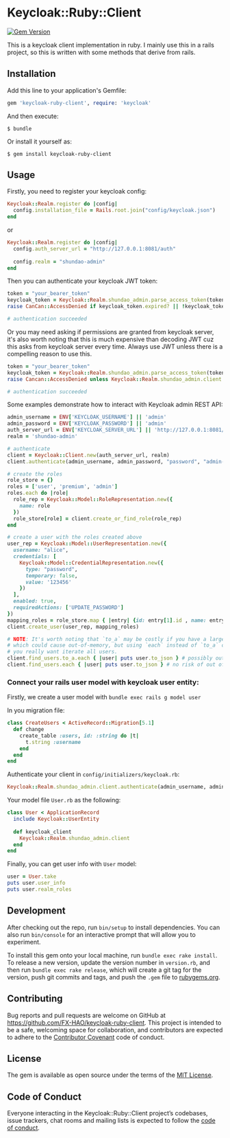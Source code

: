 # Keycloak::Ruby::Client

[![Gem Version](https://badge.fury.io/rb/keycloak-ruby-client.svg)](https://badge.fury.io/rb/keycloak-ruby-client)

This is a keycloak client implementation in ruby. I mainly use this in a rails project, so this is 
written with some methods that derive from rails.

## Installation

Add this line to your application's Gemfile:

```ruby
gem 'keycloak-ruby-client', require: 'keycloak'
```

And then execute:

    $ bundle

Or install it yourself as:

    $ gem install keycloak-ruby-client

## Usage

Firstly, you need to register your keycloak config:

```ruby
Keycloak::Realm.register do |config|
  config.installation_file = Rails.root.join("config/keycloak.json")
end
```

or 

```ruby
Keycloak::Realm.register do |config|
  config.auth_server_url = "http://127.0.0.1:8081/auth"
  
  config.realm = "shundao-admin"
end
```

Then you can authenticate your keycloak JWT token:

```ruby
token = "your_bearer_token"
keycloak_token = Keycloak::Realm.shundao_admin.parse_access_token(token) # an instance of Keycloak::AccessToken
raise CanCan::AccessDenied if keycloak_token.expired? || !keycloak_token.has_role?("admin")

# authentication succeeded 
```

Or you may need asking if permissions are granted from keycloak server, it's also worth noting that 
this is much expensive than decoding JWT cuz this asks from keycloak server every time. 
Always use JWT unless there is a compelling reason to use this.

```ruby
token = "your_bearer_token"
keycloak_token = Keycloak::Realm.shundao_admin.parse_access_token(token)
raise Cancan::AccessDenied unless Keycloak::Realm.shundao_admin.client.granted_by_server("Admin Resources#view", keycloak_token)

# authentication succeeded
```

Some examples demonstrate how to interact with Keycloak admin REST API:

```ruby
admin_username = ENV['KEYCLOAK_USERNAME'] || 'admin'
admin_password = ENV['KEYCLOAK_PASSWORD'] || 'admin'
auth_server_url = ENV['KEYCLOAK_SERVER_URL'] || 'http://127.0.0.1:8081/auth'
realm = 'shundao-admin'

# authenticate
client = Keycloak::Client.new(auth_server_url, realm)
client.authenticate(admin_username, admin_password, "password", "admin-cli", "master")

# create the roles
role_store = {}
roles = ['user', 'premium', 'admin']
roles.each do |role|
  role_rep = Keycloak::Model::RoleRepresentation.new({
    name: role
  })
  role_store[role] = client.create_or_find_role(role_rep)
end

# create a user with the roles created above
user_rep = Keycloak::Model::UserRepresentation.new({
  username: "alice",
  credentials: [
    Keycloak::Model::CredentialRepresentation.new({
      type: "password",
      temporary: false,
      value: '123456'
    })
  ],
  enabled: true,
  requiredActions: ['UPDATE_PASSWORD']
})
mapping_roles = role_store.map { |entry| {id: entry[1].id , name: entry[1].name} }
client.create_user(user_rep, mapping_roles)

# NOTE: It's worth noting that `to_a` may be costly if you have a large dataset of users, 
# which could cause out-of-memory, but using `each` instead of `to_a` could save you if 
# you really want iterate all users.
client.find_users.to_a.each { |user| puts user.to_json } # possibly out of memory 
client.find_users.each { |user| puts user.to_json } # no risk of out of memory

```

### Connect your rails user model with keycloak user entity:

Firstly, we create a user model with `bundle exec rails g model user`

In you migration file:
```Ruby
class CreateUsers < ActiveRecord::Migration[5.1]
  def change
    create_table :users, id: :string do |t|
      t.string :username
    end
  end
end
```

Authenticate your client in `config/initializers/keycloak.rb`:

```ruby
Keycloak::Realm.shundao_admin.client.authenticate(admin_username, admin_password, "password", "admin-cli", "master", auto: true)
```

Your model file `User.rb` as the following:

```ruby
class User < ApplicationRecord
  include Keycloak::UserEntity
  
  def keycloak_client
    Keycloak::Realm.shundao_admin.client
  end
end
```

Finally, you can get user info with `User` model:

```ruby
user = User.take
puts user.user_info
puts user.realm_roles
```

## Development

After checking out the repo, run `bin/setup` to install dependencies. You can also run `bin/console` for an interactive prompt that will allow you to experiment.

To install this gem onto your local machine, run `bundle exec rake install`. To release a new version, update the version number in `version.rb`, and then run `bundle exec rake release`, which will create a git tag for the version, push git commits and tags, and push the `.gem` file to [rubygems.org](https://rubygems.org).

## Contributing

Bug reports and pull requests are welcome on GitHub at https://github.com/FX-HAO/keycloak-ruby-client. This project is intended to be a safe, welcoming space for collaboration, and contributors are expected to adhere to the [Contributor Covenant](http://contributor-covenant.org) code of conduct.

## License

The gem is available as open source under the terms of the [MIT License](https://opensource.org/licenses/MIT).

## Code of Conduct

Everyone interacting in the Keycloak::Ruby::Client project’s codebases, issue trackers, chat rooms and mailing lists is expected to follow the [code of conduct](https://github.com/FX-HAO/keycloak-ruby-client/blob/master/CODE_OF_CONDUCT.md).
